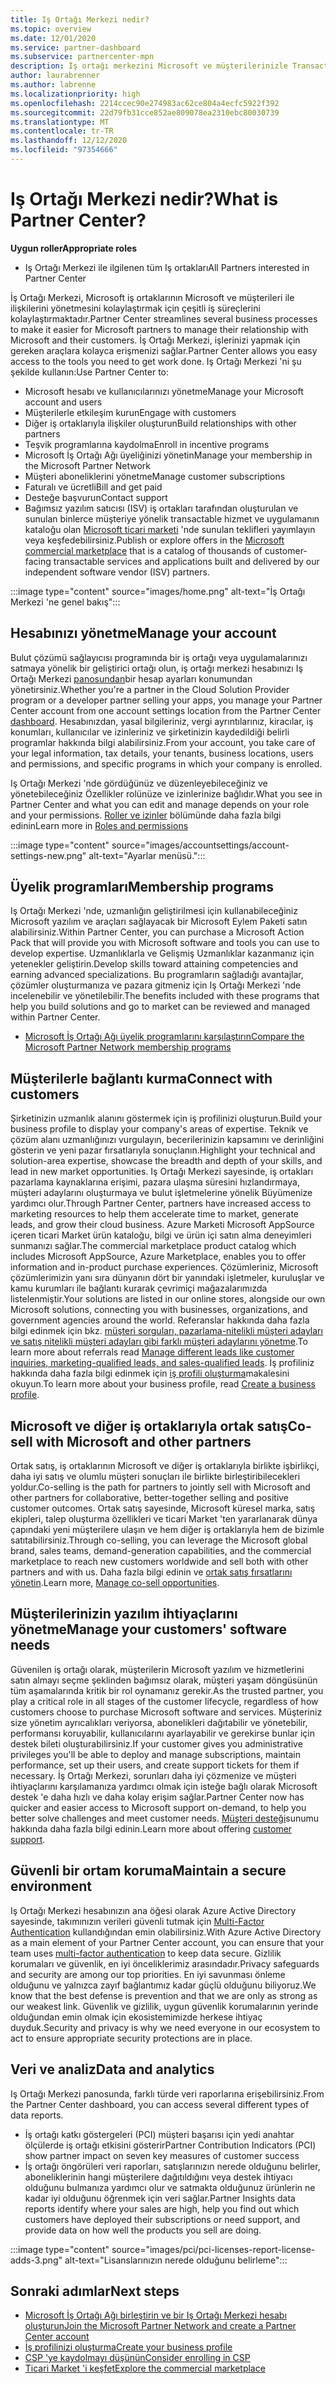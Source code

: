 ```yaml
---
title: Iş Ortağı Merkezi nedir?
ms.topic: overview
ms.date: 12/01/2020
ms.service: partner-dashboard
ms.subservice: partnercenter-mpn
description: İş ortağı merkezini Microsoft ve müşterilerinizle Transact Business 'a kullanın
author: laurabrenner
ms.author: labrenne
ms.localizationpriority: high
ms.openlocfilehash: 2214ccec90e274983ac62ce804a4ecfc5922f392
ms.sourcegitcommit: 22d79fb31cce852ae809078ea2310ebc80030739
ms.translationtype: MT
ms.contentlocale: tr-TR
ms.lasthandoff: 12/12/2020
ms.locfileid: "97354666"
---
```

# <a name="what-is-partner-center"></a><span data-ttu-id="51d15-103">Iş Ortağı Merkezi nedir?</span><span class="sxs-lookup"><span data-stu-id="51d15-103">What is Partner Center?</span></span>

<span data-ttu-id="51d15-104">**Uygun roller**</span><span class="sxs-lookup"><span data-stu-id="51d15-104">**Appropriate roles**</span></span>

- <span data-ttu-id="51d15-105">Iş Ortağı Merkezi ile ilgilenen tüm Iş ortakları</span><span class="sxs-lookup"><span data-stu-id="51d15-105">All Partners interested in Partner Center</span></span>

<span data-ttu-id="51d15-106">İş Ortağı Merkezi, Microsoft iş ortaklarının Microsoft ve müşterileri ile ilişkilerini yönetmesini kolaylaştırmak için çeşitli iş süreçlerini kolaylaştırmaktadır.</span><span class="sxs-lookup"><span data-stu-id="51d15-106">Partner Center streamlines several business processes to make it easier for Microsoft partners to manage their relationship with Microsoft and their customers.</span></span> <span data-ttu-id="51d15-107">İş Ortağı Merkezi, işlerinizi yapmak için gereken araçlara kolayca erişmenizi sağlar.</span><span class="sxs-lookup"><span data-stu-id="51d15-107">Partner Center allows you easy access to the tools you need to get work done.</span></span> <span data-ttu-id="51d15-108">Iş Ortağı Merkezi 'ni şu şekilde kullanın:</span><span class="sxs-lookup"><span data-stu-id="51d15-108">Use Partner Center to:</span></span>

- <span data-ttu-id="51d15-109">Microsoft hesabı ve kullanıcılarınızı yönetme</span><span class="sxs-lookup"><span data-stu-id="51d15-109">Manage your Microsoft account and users</span></span> 
- <span data-ttu-id="51d15-110">Müşterilerle etkileşim kurun</span><span class="sxs-lookup"><span data-stu-id="51d15-110">Engage with customers</span></span> 
- <span data-ttu-id="51d15-111">Diğer iş ortaklarıyla ilişkiler oluşturun</span><span class="sxs-lookup"><span data-stu-id="51d15-111">Build relationships with other partners</span></span> 
- <span data-ttu-id="51d15-112">Teşvik programlarına kaydolma</span><span class="sxs-lookup"><span data-stu-id="51d15-112">Enroll in incentive programs</span></span>
- <span data-ttu-id="51d15-113">Microsoft İş Ortağı Ağı üyeliğinizi yönetin</span><span class="sxs-lookup"><span data-stu-id="51d15-113">Manage your membership in the Microsoft Partner Network</span></span> 
- <span data-ttu-id="51d15-114">Müşteri aboneliklerini yönetme</span><span class="sxs-lookup"><span data-stu-id="51d15-114">Manage customer subscriptions</span></span>
- <span data-ttu-id="51d15-115">Faturalı ve ücretli</span><span class="sxs-lookup"><span data-stu-id="51d15-115">Bill and get paid</span></span>
- <span data-ttu-id="51d15-116">Desteğe başvurun</span><span class="sxs-lookup"><span data-stu-id="51d15-116">Contact support</span></span>
- <span data-ttu-id="51d15-117">Bağımsız yazılım satıcısı (ISV) iş ortakları tarafından oluşturulan ve sunulan binlerce müşteriye yönelik transactable hizmet ve uygulamanın kataloğu olan [Microsoft ticari marketi](/azure/marketplace) 'nde sunulan teklifleri yayımlayın veya keşfedebilirsiniz.</span><span class="sxs-lookup"><span data-stu-id="51d15-117">Publish or explore offers in the [Microsoft commercial marketplace](/azure/marketplace) that is a catalog of thousands of customer-facing transactable services and applications built and delivered by our independent software vendor (ISV) partners.</span></span>

:::image type="content" source="images/home.png" alt-text="İş Ortağı Merkezi 'ne genel bakış":::

## <a name="manage-your-account"></a><span data-ttu-id="51d15-119">Hesabınızı yönetme</span><span class="sxs-lookup"><span data-stu-id="51d15-119">Manage your account</span></span>

<span data-ttu-id="51d15-120">Bulut çözümü sağlayıcısı programında bir iş ortağı veya uygulamalarınızı satmaya yönelik bir geliştirici ortağı olun, iş ortağı merkezi hesabınızı Iş Ortağı Merkezi [panosundan](https://partner.microsoft.com/dashboard/home)bir hesap ayarları konumundan yönetirsiniz.</span><span class="sxs-lookup"><span data-stu-id="51d15-120">Whether you're a partner in the Cloud Solution Provider program or a developer partner selling your apps, you manage your Partner Center account from one account settings location from the Partner Center [dashboard](https://partner.microsoft.com/dashboard/home).</span></span> <span data-ttu-id="51d15-121">Hesabınızdan, yasal bilgileriniz, vergi ayrıntılarınız, kiracılar, iş konumları, kullanıcılar ve izinleriniz ve şirketinizin kaydedildiği belirli programlar hakkında bilgi alabilirsiniz.</span><span class="sxs-lookup"><span data-stu-id="51d15-121">From your account, you take care of your legal information, tax details, your tenants, business locations, users and permissions, and specific programs in which your company is enrolled.</span></span> 

<span data-ttu-id="51d15-122">Iş Ortağı Merkezi 'nde gördüğünüz ve düzenleyebileceğiniz ve yönetebileceğiniz Özellikler rolünüze ve izinlerinize bağlıdır.</span><span class="sxs-lookup"><span data-stu-id="51d15-122">What you see in Partner Center and what you can edit and manage depends on your role and your permissions.</span></span> <span data-ttu-id="51d15-123">[Roller ve izinler](permissions-overview.md) bölümünde daha fazla bilgi edinin</span><span class="sxs-lookup"><span data-stu-id="51d15-123">Learn more in [Roles and permissions](permissions-overview.md)</span></span>

:::image type="content" source="images/accountsettings/account-settings-new.png" alt-text="Ayarlar menüsü.":::


## <a name="membership-programs"></a><span data-ttu-id="51d15-125">Üyelik programları</span><span class="sxs-lookup"><span data-stu-id="51d15-125">Membership programs</span></span>

<span data-ttu-id="51d15-126">Iş Ortağı Merkezi 'nde, uzmanlığın geliştirilmesi için kullanabileceğiniz Microsoft yazılım ve araçları sağlayacak bir Microsoft Eylem Paketi satın alabilirsiniz.</span><span class="sxs-lookup"><span data-stu-id="51d15-126">Within Partner Center, you can  purchase a Microsoft Action Pack that will provide you with Microsoft software and tools you can use to develop expertise.</span></span> <span data-ttu-id="51d15-127">Uzmanlıklarla ve Gelişmiş Uzmanlıklar kazanmanız için yetenekler geliştirin.</span><span class="sxs-lookup"><span data-stu-id="51d15-127">Develop skills toward attaining competencies and earning advanced specializations.</span></span> <span data-ttu-id="51d15-128">Bu programların sağladığı avantajlar, çözümler oluşturmanıza ve pazara gitmeniz için Iş Ortağı Merkezi 'nde incelenebilir ve yönetilebilir.</span><span class="sxs-lookup"><span data-stu-id="51d15-128">The benefits included with these programs that help you build solutions and go to market can be reviewed and managed within Partner Center.</span></span>

- [<span data-ttu-id="51d15-129">Microsoft İş Ortağı Ağı üyelik programlarını karşılaştırın</span><span class="sxs-lookup"><span data-stu-id="51d15-129">Compare the Microsoft Partner Network membership programs</span></span>](https://partner.microsoft.com/membership/compare-offers) 

## <a name="connect-with-customers"></a><span data-ttu-id="51d15-130">Müşterilerle bağlantı kurma</span><span class="sxs-lookup"><span data-stu-id="51d15-130">Connect with customers</span></span> 

<span data-ttu-id="51d15-131">Şirketinizin uzmanlık alanını göstermek için iş profilinizi oluşturun.</span><span class="sxs-lookup"><span data-stu-id="51d15-131">Build your business profile to display your company's areas of expertise.</span></span> <span data-ttu-id="51d15-132">Teknik ve çözüm alanı uzmanlığınızı vurgulayın, becerilerinizin kapsamını ve derinliğini gösterin ve yeni pazar fırsatlarıyla sonuçlanın.</span><span class="sxs-lookup"><span data-stu-id="51d15-132">Highlight your technical and solution-area expertise, showcase the breadth and depth of your skills, and lead in new market opportunities.</span></span> <span data-ttu-id="51d15-133">Iş Ortağı Merkezi sayesinde, iş ortakları pazarlama kaynaklarına erişimi, pazara ulaşma süresini hızlandırmaya, müşteri adaylarını oluşturmaya ve bulut işletmelerine yönelik Büyümenize yardımcı olur.</span><span class="sxs-lookup"><span data-stu-id="51d15-133">Through Partner Center, partners have increased access to marketing resources to help them accelerate time to market, generate leads, and grow their cloud business.</span></span> <span data-ttu-id="51d15-134">Azure Marketi Microsoft AppSource içeren ticari Market ürün kataloğu, bilgi ve ürün içi satın alma deneyimleri sunmanızı sağlar.</span><span class="sxs-lookup"><span data-stu-id="51d15-134">The commercial marketplace product catalog which includes Microsoft AppSource, Azure Marketplace, enables you to offer information and in-product purchase experiences.</span></span> <span data-ttu-id="51d15-135">Çözümleriniz, Microsoft çözümlerimizin yanı sıra dünyanın dört bir yanındaki işletmeler, kuruluşlar ve kamu kurumları ile bağlantı kurarak çevrimiçi mağazalarımızda listelenmiştir.</span><span class="sxs-lookup"><span data-stu-id="51d15-135">Your solutions are listed in our online stores, alongside our own Microsoft solutions, connecting you with businesses, organizations, and government agencies around the world.</span></span> <span data-ttu-id="51d15-136">Referanslar hakkında daha fazla bilgi edinmek için bkz. [müşteri sorguları, pazarlama-nitelikli müşteri adayları ve satış nitelikli müşteri adayları gibi farklı müşteri adaylarını yönetme](manage-leads.md).</span><span class="sxs-lookup"><span data-stu-id="51d15-136">To learn more about referrals read [Manage different leads like customer inquiries, marketing-qualified leads, and sales-qualified leads](manage-leads.md).</span></span> <span data-ttu-id="51d15-137">İş profiliniz hakkında daha fazla bilgi edinmek için [iş profili oluşturma](create-a-marketing-profile.md)makalesini okuyun.</span><span class="sxs-lookup"><span data-stu-id="51d15-137">To learn more about your business profile, read [Create a business profile](create-a-marketing-profile.md).</span></span>

## <a name="co-sell-with-microsoft-and-other-partners"></a><span data-ttu-id="51d15-138">Microsoft ve diğer iş ortaklarıyla ortak satış</span><span class="sxs-lookup"><span data-stu-id="51d15-138">Co-sell with Microsoft and other partners</span></span>

<span data-ttu-id="51d15-139">Ortak satış, iş ortaklarının Microsoft ve diğer iş ortaklarıyla birlikte işbirlikçi, daha iyi satış ve olumlu müşteri sonuçları ile birlikte birleştiribilecekleri yoldur.</span><span class="sxs-lookup"><span data-stu-id="51d15-139">Co-selling is the path for partners to jointly sell with Microsoft and other partners for collaborative, better-together selling and positive customer outcomes.</span></span>  <span data-ttu-id="51d15-140">Ortak satış sayesinde, Microsoft küresel marka, satış ekipleri, talep oluşturma özellikleri ve ticari Market 'ten yararlanarak dünya çapındaki yeni müşterilere ulaşın ve hem diğer iş ortaklarıyla hem de bizimle satıtabilirsiniz.</span><span class="sxs-lookup"><span data-stu-id="51d15-140">Through co-selling, you can leverage the Microsoft global brand, sales teams, demand-generation capabilities, and the commercial marketplace to reach new customers worldwide and sell both with other partners and with us.</span></span> <span data-ttu-id="51d15-141">Daha fazla bilgi edinin ve [ortak satış fırsatlarını yönetin](manage-co-sell-opportunities.md).</span><span class="sxs-lookup"><span data-stu-id="51d15-141">Learn more, [Manage co-sell opportunities](manage-co-sell-opportunities.md).</span></span>

## <a name="manage-your-customers-software-needs"></a><span data-ttu-id="51d15-142">Müşterilerinizin yazılım ihtiyaçlarını yönetme</span><span class="sxs-lookup"><span data-stu-id="51d15-142">Manage your customers' software needs</span></span>

<span data-ttu-id="51d15-143">Güvenilen iş ortağı olarak, müşterilerin Microsoft yazılım ve hizmetlerini satın almayı seçme şeklinden bağımsız olarak, müşteri yaşam döngüsünün tüm aşamalarında kritik bir rol oynamanız gerekir.</span><span class="sxs-lookup"><span data-stu-id="51d15-143">As the trusted partner, you play a critical role in all stages of the customer lifecycle, regardless of how customers choose to purchase Microsoft software and services.</span></span> <span data-ttu-id="51d15-144">Müşteriniz size yönetim ayrıcalıkları veriyorsa, abonelikleri dağıtabilir ve yönetebilir, performansı koruyabilir, kullanıcılarını ayarlayabilir ve gerekirse bunlar için destek bileti oluşturabilirsiniz.</span><span class="sxs-lookup"><span data-stu-id="51d15-144">If your customer gives you administrative privileges you'll be able to deploy and manage subscriptions, maintain performance, set up their users, and create support tickets for them if necessary.</span></span> <span data-ttu-id="51d15-145">İş Ortağı Merkezi, sorunları daha iyi çözmenize ve müşteri ihtiyaçlarını karşılamanıza yardımcı olmak için isteğe bağlı olarak Microsoft destek 'e daha hızlı ve daha kolay erişim sağlar.</span><span class="sxs-lookup"><span data-stu-id="51d15-145">Partner Center now has quicker and easier access to Microsoft support on-demand, to help you better solve challenges and meet customer needs.</span></span> <span data-ttu-id="51d15-146">[Müşteri desteği](customer-support.md)sunumu hakkında daha fazla bilgi edinin.</span><span class="sxs-lookup"><span data-stu-id="51d15-146">Learn more about offering [customer support](customer-support.md).</span></span>

## <a name="maintain-a-secure-environment"></a><span data-ttu-id="51d15-147">Güvenli bir ortam koruma</span><span class="sxs-lookup"><span data-stu-id="51d15-147">Maintain a secure environment</span></span>

<span data-ttu-id="51d15-148">Iş Ortağı Merkezi hesabınızın ana öğesi olarak Azure Active Directory sayesinde, takımınızın verileri güvenli tutmak için [Multi-Factor Authentication](partner-security-requirements-mandating-mfa.md) kullandığından emin olabilirsiniz.</span><span class="sxs-lookup"><span data-stu-id="51d15-148">With Azure Active Directory as a main element of your Partner Center account, you can ensure that your team uses [multi-factor authentication](partner-security-requirements-mandating-mfa.md) to keep data secure.</span></span> <span data-ttu-id="51d15-149">Gizlilik korumaları ve güvenlik, en iyi önceliklerimiz arasındadır.</span><span class="sxs-lookup"><span data-stu-id="51d15-149">Privacy safeguards and security are among our top priorities.</span></span> <span data-ttu-id="51d15-150">En iyi savunması önleme olduğunu ve yalnızca zayıf bağlantımız kadar güçlü olduğunu biliyoruz.</span><span class="sxs-lookup"><span data-stu-id="51d15-150">We know that the best defense is prevention and that we are only as strong as our weakest link.</span></span> <span data-ttu-id="51d15-151">Güvenlik ve gizlilik, uygun güvenlik korumalarının yerinde olduğundan emin olmak için ekosistemimizde herkese ihtiyaç duyduk.</span><span class="sxs-lookup"><span data-stu-id="51d15-151">Security and privacy is why we need everyone in our ecosystem to act to ensure appropriate security protections are in place.</span></span>

## <a name="data-and-analytics"></a><span data-ttu-id="51d15-152">Veri ve analiz</span><span class="sxs-lookup"><span data-stu-id="51d15-152">Data and analytics</span></span>

<span data-ttu-id="51d15-153">Iş Ortağı Merkezi panosunda, farklı türde veri raporlarına erişebilirsiniz.</span><span class="sxs-lookup"><span data-stu-id="51d15-153">From the Partner Center dashboard, you can access several different types of data reports.</span></span> 

- <span data-ttu-id="51d15-154">İş ortağı katkı göstergeleri (PCI) müşteri başarısı için yedi anahtar ölçülerde iş ortağı etkisini gösterir</span><span class="sxs-lookup"><span data-stu-id="51d15-154">Partner Contribution Indicators (PCI) show partner impact on seven key measures of customer success</span></span>
- <span data-ttu-id="51d15-155">İş ortağı öngörüleri veri raporları, satışlarınızın nerede olduğunu belirler, aboneliklerinin hangi müşterilere dağıtıldığını veya destek ihtiyacı olduğunu bulmanıza yardımcı olur ve satmakta olduğunuz ürünlerin ne kadar iyi olduğunu öğrenmek için veri sağlar.</span><span class="sxs-lookup"><span data-stu-id="51d15-155">Partner Insights data reports identify where your sales are high, help you find out which customers have deployed their subscriptions or need support, and provide data on how well the products you sell are doing.</span></span>

:::image type="content" source="images/pci/pci-licenses-report-license-adds-3.png" alt-text="Lisanslarınızın nerede olduğunu belirleme":::


## <a name="next-steps"></a><span data-ttu-id="51d15-157">Sonraki adımlar</span><span class="sxs-lookup"><span data-stu-id="51d15-157">Next steps</span></span>

- [<span data-ttu-id="51d15-158">Microsoft İş Ortağı Ağı birleştirin ve bir Iş Ortağı Merkezi hesabı oluşturun</span><span class="sxs-lookup"><span data-stu-id="51d15-158">Join the Microsoft Partner Network and create a Partner Center account</span></span>](mpn-create-a-partner-center-account.md)
- [<span data-ttu-id="51d15-159">İş profilinizi oluşturma</span><span class="sxs-lookup"><span data-stu-id="51d15-159">Create your business profile</span></span>](create-a-marketing-profile.md)
- [<span data-ttu-id="51d15-160">CSP 'ye kaydolmayı düşünün</span><span class="sxs-lookup"><span data-stu-id="51d15-160">Consider enrolling in CSP</span></span>](csp-overview.md)
- [<span data-ttu-id="51d15-161">Ticari Market 'i keşfet</span><span class="sxs-lookup"><span data-stu-id="51d15-161">Explore the commercial marketplace</span></span>](csp-commercial-marketplace-overview.md)


